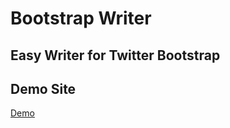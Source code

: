 # Bootstrap Writer

## Easy Writer for Twitter Bootstrap


## Demo Site 
[Demo](http://easylogic.github.com/bootstrap-writer)


